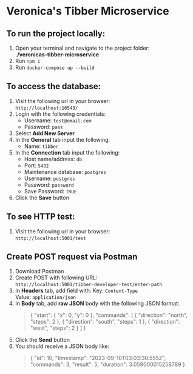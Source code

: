 # Veronica's Tibber Microservice #
## To run the project locally: ##
1. Open your terminal and navigate to the project folder: <br>
**./veronicas-tibber-microservice**
1. Run `npm i`
1. Run `docker-compose up --build`

## To access the database: ##
1. Visit the following url in your browser: <br>
`http://localhost:16543/`
1. Login with the following credentials: <br>
    - Username: `test@email.com` <br>
    - Password: `pass`
1. Select **Add New Server**
1. In the **General** tab input the following: <br>
    - Name: `tibber` 
1. In the **Connection** tab input the following: <br>
    - Host name/address: `db`
    - Port: `5432`
    - Maintenance database: `postgres`
    - Username: `postgres`
    - Password: `password`
    - Save Password: `TRUE`
1. Click the **Save** button

## To see HTTP test: ## 
1. Visit the following url in your browser: <br>
`http://localhost:5001/test`

## Create POST request via Postman ## 
1. Download Postman
1. Create POST with following URL: <br>
`http://localhost:5001/tibber-developer-test/enter-path`
1. In **Headers** tab, add field with:
Key: `Content-Type` <br>
Value: `application/json`
1. In **Body** tab, add **raw JSON** body with the following JSON format: <br>
    >{
        "start": {
            "x": 0,
            "y": 0
        },
        "commands": [
            {
                "direction": "north",
                "steps": 2
            },
            {
                "direction": "south",
                "steps": 1
            },
            {
                "direction": "west",
                "steps": 2
            }
        ]
    }
1. Click the **Send** button
1. You should receive a JSON body like:
    >{
        "id": 10,
        "timestamp": "2023-09-10T03:03:30.555Z",
        "commands": 3,
        "result": 5,
        "duration": 3.059000015258789
    }